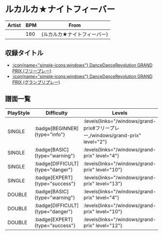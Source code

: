 # ルカルカ★ナイトフィーバー

|Artist|BPM|From|
|------|---|----|
||160|(ルカルカ★ナイトフィーバー)|

## 収録タイトル

- [:icon{name="simple-icons:windows"} DanceDanceRevolution GRAND PRIX (フリープレー)](/windows/grand-prix#フリープレー)
- [:icon{name="simple-icons:windows"} DanceDanceRevolution GRAND PRIX (グランプリプレー)](/windows/grand-prix)

## 譜面一覧

|PlayStyle|Difficulty|Levels|Notes|Movie|
|---------|----------|------|-----|-----|
|SINGLE| :badge[BEGINNER]{type="info"}| :levels{links="/windows/grand-prix#フリープレー,/windows/grand-prix" level="2"}|71/0||
|SINGLE| :badge[BASIC]{type="warning"}| :levels{links="/windows/grand-prix" level="4"}|114/1||
|SINGLE| :badge[DIFFICULT]{type="danger"}| :levels{links="/windows/grand-prix" level="10"}|266/15||
|SINGLE| :badge[EXPERT]{type="success"}| :levels{links="/windows/grand-prix" level="13"}|361/45||
|DOUBLE| :badge[BASIC]{type="warning"}| :levels{links="/windows/grand-prix" level="4"}|125/2||
|DOUBLE| :badge[DIFFICULT]{type="danger"}| :levels{links="/windows/grand-prix" level="10"}|270/16||
|DOUBLE| :badge[EXPERT]{type="success"}| :levels{links="/windows/grand-prix" level="12"}|328/36||
